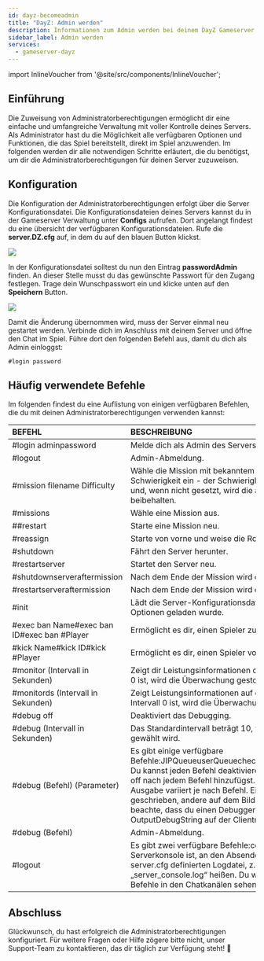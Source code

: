 ```yaml
---
id: dayz-becomeadmin
title: "DayZ: Admin werden"
description: Informationen zum Admin werden bei deinem DayZ Gameserver von ZAP-Hosting - ZAP-Hosting.com Dokumentation
sidebar_label: Admin werden
services:
  - gameserver-dayz
---
```


import InlineVoucher from '@site/src/components/InlineVoucher';

## Einführung
Die Zuweisung von Administratorberechtigungen ermöglicht dir eine einfache und umfangreiche Verwaltung mit voller Kontrolle deines Servers. Als Administrator hast du die Möglichkeit alle verfügbaren Optionen und Funktionen, die das Spiel bereitstellt, direkt im Spiel anzuwenden. Im folgenden werden dir alle notwendigen Schritte erläutert, die du benötigst, um dir die Administratorberechtigungen für deinen Server zuzuweisen. 
<InlineVoucher />



## Konfiguration

Die Konfiguration der Administratorberechtigungen erfolgt über die Server Konfigurationsdatei. Die Konfigurationsdateien deines Servers kannst du in der Gameserver Verwaltung unter **Configs** aufrufen. Dort angelangt findest du eine übersicht der verfügbaren Konfigurationsdateien. Rufe die **server.DZ.cfg** auf, in dem du auf den blauen Button klickst. 

![](https://screensaver01.zap-hosting.com/index.php/s/Km4M9FFzgtEXqR9/preview)

In der Konfigurationsdatei solltest du nun den Eintrag **passwordAdmin** finden. An dieser Stelle musst du das gewünschte Passwort für den Zugang festlegen. Trage dein Wunschpasswort ein und klicke unten auf den **Speichern** Button. 



![](https://screensaver01.zap-hosting.com/index.php/s/EsFqXznnKFokrAg/preview)



Damit die Änderung übernommen wird, muss der Server einmal neu gestartet werden. Verbinde dich im Anschluss mit deinem Server und öffne den Chat im Spiel. Führe dort den folgenden Befehl aus, damit du dich als Admin einloggst:

```
#login password
```



## Häufig verwendete Befehle

Im folgenden findest du eine Auflistung von einigen verfügbaren Befehlen, die du mit deinen Administratorberechtigungen verwenden kannst: 

| BEFEHL                                      | BESCHREIBUNG                                                 |
| :------------------------------------------ | :----------------------------------------------------------- |
| #login adminpassword                        | Melde dich als Admin des Servers an.                         |
| #logout                                     | Admin-Abmeldung.                                             |
| #mission filename Difficulty                | Wähle die Mission mit bekanntem Namen und stelle die Schwierigkeit ein - der Schwierigkeitsparameter ist optional und, wenn nicht gesetzt, wird die aktuelle Schwierigkeit beibehalten. |
| #missions                                   | Wähle eine Mission aus.                                      |
| ##restart                                   | Starte eine Mission neu.                                     |
| #reassign                                   | Starte von vorne und weise die Rollen neu zu.                |
| #shutdown                                   | Fährt den Server herunter.                                   |
| #restartserver                              | Startet den Server neu.                                      |
| #shutdownserveraftermission                 | Nach dem Ende der Mission wird der Server heruntergefahren.  |
| #restartserveraftermission                  | Nach dem Ende der Mission wird der Server neu gestartet.     |
| #init                                       | Lädt die Server-Konfigurationsdatei neu, die durch -config Optionen geladen wurde. |
| #exec ban Name#exec ban ID#exec ban #Player | Ermöglicht es dir, einen Spieler zu bannen.                  |
| #kick Name#kick ID#kick #Player             | Ermöglicht es dir, einen Spieler vom Server zu kicken.       |
| #monitor (Intervall in Sekunden)            | Zeigt dir Leistungsinformationen des Servers. Wenn das Intervall 0 ist, wird die Überwachung gestoppt. |
| #monitords (Intervall in Sekunden)          | Zeigt Leistungsinformationen auf der Serverkonsole. Wenn das Intervall 0 ist, wird die Überwachung gestoppt. |
| #debug off                                  | Deaktiviert das Debugging.                                   |
| #debug (Intervall in Sekunden)              | Das Standardintervall beträgt 10, wenn kein anderes Intervall gewählt wird. |
| #debug (Befehl) (Parameter)                 | Es gibt einige verfügbare Befehle:JIPQueueuserQueuecheckFiletotalSentuserSentuserInfo Du kannst jeden Befehl deaktivieren, indem du den Parameter off nach jedem Befehl hinzufügst. z.B. #totalSent off. Die Ausgabe variiert je nach Befehl. Einige werden in die Logdatei geschrieben, andere auf dem Bildschirm angezeigt, etc. Bitte beachte, dass du einen Debugger benötigst, der in der Lage ist, OutputDebugString auf der Clientmaschine zu erfassen. |
| #debug (Befehl)                             | Admin-Abmeldung.                                             |
| #logout                                     | Es gibt zwei verfügbare Befehle:console - Sendet, was in der Serverkonsole ist, an den Absender.von - Ausgabe in der in server.cfg definierten Logdatei, z.B. könnte die Logdatei „server_console.log“ heißen. Du wirst eine Bestätigung dieser Befehle in den Chatkanälen sehen. |


## Abschluss

Glückwunsch, du hast erfolgreich die Administratorberechtigungen konfiguriert. Für weitere Fragen oder Hilfe zögere bitte nicht, unser Support-Team zu kontaktieren, das dir täglich zur Verfügung steht! 🙂